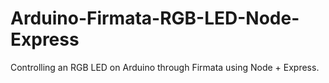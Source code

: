 Arduino-Firmata-RGB-LED-Node-Express
====================================

Controlling an RGB LED on Arduino through Firmata using Node + Express.